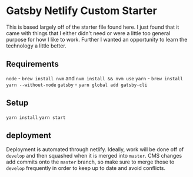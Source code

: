 # Gatsby Netlify Custom Starter

This is based largely off of the starter file found here. I just found that it came with things that I either didn't need or were a little too general purpose for how I like to work. Further I wanted an opportunity to learn the technology a little better.

## Requirements

`node` - `brew install nvm` and `nvm install && nvm use`
`yarn` - `brew install yarn --without-node`
`gatsby` - `yarn global add gatsby-cli`

## Setup

`yarn install`
`yarn start`

## deployment

Deployment is automated through netlify. Ideally, work will be done off of `develop` and then squashed when it is merged into `master`. CMS changes add commits onto the `master` branch, so make sure to merge those to `develop` frequently in order to keep up to date and avoid conflicts.
